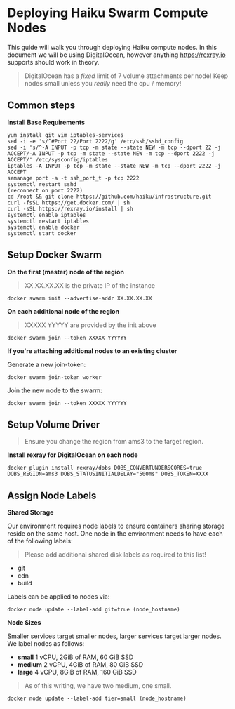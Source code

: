 # Deploying Haiku Swarm Compute Nodes

This guide will walk you through deploying Haiku compute nodes. In this document we will be using
DigitalOcean, however anything https://rexray.io supports should work in theory.

> DigitalOcean has a *fixed* limit of 7 volume attachments per node! Keep nodes small unless you
> *really* need the cpu / memory!

## Common steps

**Install Base Requirements**
```
yum install git vim iptables-services
sed -i -e 's/^#Port 22/Port 2222/g' /etc/ssh/sshd_config
sed -i 's/^-A INPUT -p tcp -m state --state NEW -m tcp --dport 22 -j ACCEPT/-A INPUT -p tcp -m state --state NEW -m tcp --dport 2222 -j ACCEPT/' /etc/sysconfig/iptables
iptables -A INPUT -p tcp -m state --state NEW -m tcp --dport 2222 -j ACCEPT
semanage port -a -t ssh_port_t -p tcp 2222
systemctl restart sshd
(reconnect on port 2222)
cd /root && git clone https://github.com/haiku/infrastructure.git
curl -fsSL https://get.docker.com/ | sh
curl -sSL https://rexray.io/install | sh
systemctl enable iptables
systemctl restart iptables
systemctl enable docker
systemctl start docker
```

## Setup Docker Swarm

**On the first (master) node of the region**

> XX.XX.XX.XX is the private IP of the instance

```
docker swarm init --advertise-addr XX.XX.XX.XX
```

**On each additional node of the region**

> XXXXX YYYYY are provided by the init above

```
docker swarm join --token XXXXX YYYYYY
```

**If you're attaching additional nodes to an existing cluster**

Generate a new join-token:
```
docker swarm join-token worker
```

Join the new node to the swarm:
```
docker swarm join --token XXXXX YYYYYY
```

## Setup Volume Driver

> Ensure you change the region from ams3 to the target region.

**Install rexray for DigitalOcean on each node**
```
docker plugin install rexray/dobs DOBS_CONVERTUNDERSCORES=true DOBS_REGION=ams3 DOBS_STATUSINITIALDELAY="500ms" DOBS_TOKEN=XXXX
```

## Assign Node Labels

**Shared Storage**

Our environment requires node labels to ensure containers sharing storage reside on the same host.
One node in the environment needs to have each of the following labels:

> Please add additional shared disk labels as required to this list!

  * git
  * cdn
  * build

Labels can be applied to nodes via:
```
docker node update --label-add git=true (node_hostname)
```

**Node Sizes**

Smaller services target smaller nodes, larger services target larger nodes.
We label nodes as follows:

  * **small** 1 vCPU, 2GiB of RAM, 60 GiB SSD
  * **medium** 2 vCPU, 4GiB of RAM, 80 GiB SSD
  * **large** 4 vCPU, 8GiB of RAM, 160 GiB SSD

> As of this writing, we have two medium, one small.

```
docker node update --label-add tier=small (node_hostname)
```
